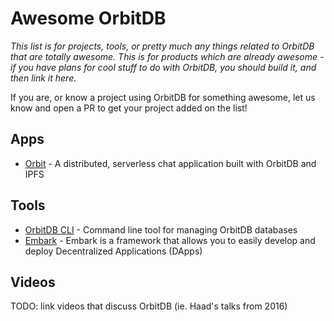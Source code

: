 # Awesome OrbitDB

*This list is for projects, tools, or pretty much any things related to OrbitDB that are totally awesome. This is for products which are already awesome - if you have plans for cool stuff to do with OrbitDB, you should build it, and then link it here.*

If you are, or know a project using OrbitDB for something awesome, let us know and open a PR to get your project added on the list!


## Apps
- [Orbit](github.com/orbitdb/orbit) - A distributed, serverless chat application built with OrbitDB and IPFS

## Tools
- [OrbitDB CLI](https://github.com/orbitdb/orbit-db-cli) - Command line tool for managing OrbitDB databases
- [Embark](https://github.com/iurimatias/embark-framework) - Embark is a framework that allows you to easily develop and deploy Decentralized Applications (DApps)

## Videos

TODO: link videos that discuss OrbitDB (ie. Haad's talks from 2016)
